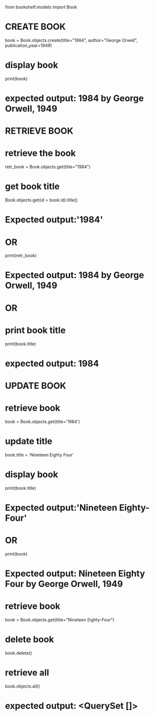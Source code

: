 from bookshelf.models import Book

# CREATE BOOK
book = Book.objects.create(title="1984", author="George Orwell", publication_year=1949)
# display book          
print(book)  
# expected output:      1984 by George Orwell, 1949

# RETRIEVE BOOK
# retrieve the book
retr_book = Book.objects.get(title="1984")
# get book title
Book.objects.get(id = book.id).title()    
#  Expected output:'1984'
#               OR
print(retr_book)
#  Expected output: 1984 by George Orwell, 1949
#           OR
# print book title
print(book.title)
# expected output: 1984

# UPDATE BOOK
# retrieve book
book = Book.objects.get(title='1984')
# update title
book.title = 'Nineteen Eighty Four'
# display book
print(book.title)
#  Expected output:'Nineteen Eighty-Four'
#               OR
print(book)
#  Expected output: Nineteen Eighty Four by George Orwell, 1949

#  retrieve book
book = Book.objects.get(title="Nineteen Eighty-Four")   
# delete book
book.delete()                                        
# retrieve all
book.objects.all()
# expected output: <QuerySet []>